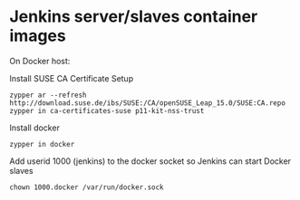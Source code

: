 # Jenkins server/slaves container images

On Docker host:

Install SUSE CA Certificate Setup

```console
zypper ar --refresh http://download.suse.de/ibs/SUSE:/CA/openSUSE_Leap_15.0/SUSE:CA.repo
zypper in ca-certificates-suse p11-kit-nss-trust
```

Install docker

```console
zypper in docker
```

Add userid 1000 (jenkins) to the docker socket so
Jenkins can start Docker slaves

```console
chown 1000.docker /var/run/docker.sock
```
